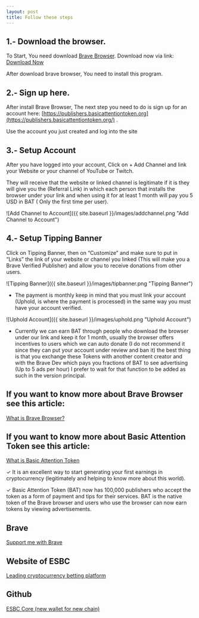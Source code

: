 ```yaml
---
layout: post
title: Follow these steps
---
```


## 1.- Download the browser.

To Start, You need download [Brave Browser](https://brave.com/?ref=jof901). Download now via link: [Download Now](https://brave.com/?ref=jof901)

After download brave browser, You need to install this program.

## 2.- Sign up here.

After install Brave Browser, The next step you need to do is sign up for an account here: 
[https://publishers.basicattentiontoken.org](https://publishers.basicattentiontoken.org/) .

Use the account you just created and log into the site

## 3.- Setup Account

After you have logged into your account, Click on + Add Channel and link your Website or your channel of YouTube or Twitch.

They will receive that the website or linked channel is legitimate if it is they will give you the (Referral Link) in which each person that installs the browser under your link and when using it for at least 1 month will pay you 5 USD in BAT ( Only the first time per user).

![Add Channel to Account]({{ site.baseurl }}/images/addchannel.png "Add Channel to Account")

## 4.- Setup Tipping Banner

Click on Tipping Banner, then on “Customize” and make sure to put in “Links” the link of your website or channel you linked (This will make you a Brave Verified Publisher) and allow you to receive donations from other users.

![Tipping Banner]({{ site.baseurl }}/images/tipbanner.png "Tipping Banner")

- The payment is monthly keep in mind that you must link your account (Uphold, is where the payment is processed) in the same way you must have your account verified.

![Uphold Account]({{ site.baseurl }}/images/uphold.png "Uphold Account")

- Currently we can earn BAT through people who download the browser under our link and keep it for 1 month, usually the browser offers incentives to users which we can auto donate (I do not recommend it since they can put your account under review and ban it) the best thing is that you exchange these Tokens with another content creator and with the Brave Dev which pays you fractions of BAT to see advertising (Up to 5 ads per hour) I prefer to wait for that function to be added as such in the version principal.


## If you want to know more about Brave Browser see this article:

[What is Brave Browser?](https://medium.com/@Censed/what-is-brave-browser-esbc-a3fc97e52944)

## If you want to know more about Basic Attention Token see this article:

[What is Basic Attention Token](https://medium.com/@Censed/what-is-basic-attention-token-esbc-274339e94300)

✓ It is an excellent way to start generating your first earnings in cryptocurrency (legitimately and helping to know more about this world).

✓ Basic Attention Token (BAT) now has 100,000 publishers who accept the token as a form of payment and tips for their services. BAT is the native token of the Brave browser and users who use the browser can now earn tokens by viewing advertisements.

## Brave

[Support me with Brave](https://brave.com/?ref=jof901)

## Website of ESBC

[Leading cryptocurrency betting platform](https://esbc.pro/)

## Github

[ESBC Core (new wallet for new chain)](https://github.com/BlockchainFor/ESBC2/releases)